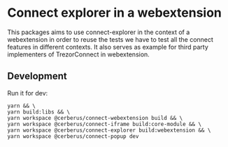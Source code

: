 # Connect explorer in a webextension

This packages aims to use connect-explorer in the context of a webextension in order to reuse the tests we have to test all the connect features in different contexts. It also serves as example for third party implementers of TrezorConnect in webextension.

## Development

Run it for dev:

```
yarn && \
yarn build:libs && \
yarn workspace @cerberus/connect-webextension build && \
yarn workspace @cerberus/connect-iframe build:core-module && \
yarn workspace @cerberus/connect-explorer build:webextension && \
yarn workspace @cerberus/connect-popup dev
```
